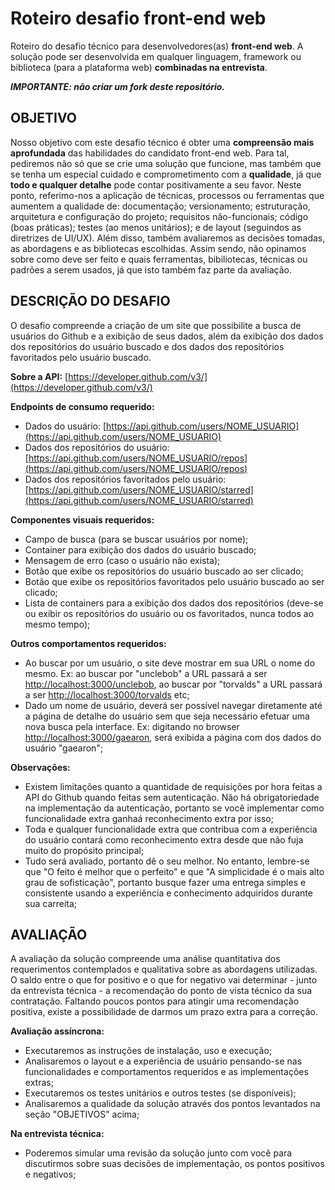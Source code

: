# Roteiro desafio front-end web
Roteiro do desafio técnico para desenvolvedores(as) **front-end web**. A solução pode ser desenvolvida em qualquer linguagem, framework ou biblioteca (para a plataforma web) **combinadas na entrevista**.

***IMPORTANTE: não criar um fork deste repositório.***

## OBJETIVO
Nosso objetivo com este desafio técnico é obter uma **compreensão mais aprofundada** das habilidades do candidato front-end web. Para tal, pediremos não só que se crie uma solução que funcione, mas também que se tenha um especial cuidado e comprometimento com a **qualidade**, já que **todo e qualquer detalhe** pode contar positivamente a seu favor. Neste ponto, referimo-nos a aplicação de técnicas, processos ou ferramentas que aumentem a qualidade de: documentação; versionamento; estruturação, arquitetura e configuração do projeto; requisitos não-funcionais; código (boas práticas); testes (ao menos unitários); e de layout (seguindos as diretrizes de UI/UX). Além disso, também avaliaremos as decisões tomadas, as abordagens e as bibliotecas escolhidas. Assim sendo, não opinamos sobre como deve ser feito e quais ferramentas, bibiliotecas, técnicas ou padrões a serem usados, já que isto também faz parte da avaliação.

## DESCRIÇÃO DO DESAFIO

O desafio compreende a criação de um site que possibilite a busca de usuários do Github e a exibição de seus dados, além da exibição dos dados dos repositórios do usuário buscado e dos dados dos repositórios favoritados pelo usuário buscado.

**Sobre a API:** [https://developer.github.com/v3/](https://developer.github.com/v3/)

**Endpoints de consumo requerido:**
* Dados do usuário: [https://api.github.com/users/NOME_USUARIO](https://api.github.com/users/NOME_USUARIO)
* Dados dos repositórios do usuário: [https://api.github.com/users/NOME_USUARIO/repos](https://api.github.com/users/NOME_USUARIO/repos)
* Dados dos repositórios favoritados pelo usuário: [https://api.github.com/users/NOME_USUARIO/starred](https://api.github.com/users/NOME_USUARIO/starred)

**Componentes visuais requeridos:**
* Campo de busca (para se buscar usuários por nome);
* Container para exibição dos dados do usuário buscado;
* Mensagem de erro (caso o usuário não exista);
* Botão que exibe os repositórios do usuário buscado ao ser clicado;
* Botão que exibe os repositórios favoritados pelo usuário buscado ao ser clicado;
* Lista de containers para a exibição dos dados dos repositórios (deve-se ou exibir os repositórios do usuário ou os favoritados, nunca todos ao mesmo tempo);

**Outros comportamentos requeridos:**
* Ao buscar por um usuário, o site deve mostrar em sua URL o nome do mesmo. Ex: ao buscar por "unclebob" a URL passará a ser [http://localhost:3000/unclebob](http://localhost:3000/unclebob), ao buscar por "torvalds" a URL passará a ser [http://localhost:3000/torvalds](http://localhost:3000/torvalds) etc;
* Dado um nome de usuário, deverá ser possível navegar diretamente até a página de detalhe do usuário sem que seja necessário efetuar uma nova busca pela interface. Ex: digitando no browser [http://localhost:3000/gaearon](http://localhost:3000/gaearon), será exibida a página com dos dados do usuário "gaearon";

**Observações:**
* Existem limitações quanto a quantidade de requisições por hora feitas a API do Github quando feitas sem autenticação. Não há obrigatoriedade na implementação da autenticação, portanto se você implementar como funcionalidade extra ganhaá reconhecimento extra por isso;
* Toda e qualquer funcionalidade extra que contribua com a experiência do usuário contará como reconhecimento extra desde que não fuja muito do propósito principal;
* Tudo será avaliado, portanto dê o seu melhor. No entanto, lembre-se que "O feito é melhor que o perfeito" e que "A simplicidade é o mais alto grau de sofisticação", portanto busque fazer uma entrega simples e consistente usando a experiência e conhecimento adquiridos durante sua carreita;

## AVALIAÇÃO

A avaliação da solução compreende uma análise quantitativa dos requerimentos contemplados e qualitativa sobre as abordagens utilizadas. O saldo entre o que for positivo e o que for negativo vai determinar - junto da entrevista técnica - a recomendação do ponto de vista técnico da sua contratação. Faltando poucos pontos para atingir uma recomendação positiva, existe a possibilidade de darmos um prazo extra para a correção.

**Avaliação assíncrona:**
* Executaremos as instruções de instalação, uso e execução;
* Analisaremos o layout e a experiência de usuário pensando-se nas funcionalidades e comportamentos requeridos e as implementações extras;
* Executaremos os testes unitários e outros testes (se disponíveis);
* Analisaremos a qualidade da solução através dos pontos levantados na seção "OBJETIVOS" acima;

**Na entrevista técnica:**
* Poderemos simular uma revisão da solução junto com você para discutirmos sobre suas decisões de implementação, os pontos positivos e negativos;
